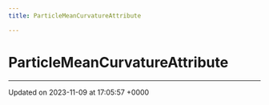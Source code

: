 ```yaml
---
title: ParticleMeanCurvatureAttribute

---
```


# ParticleMeanCurvatureAttribute





-------------------------------

Updated on 2023-11-09 at 17:05:57 +0000